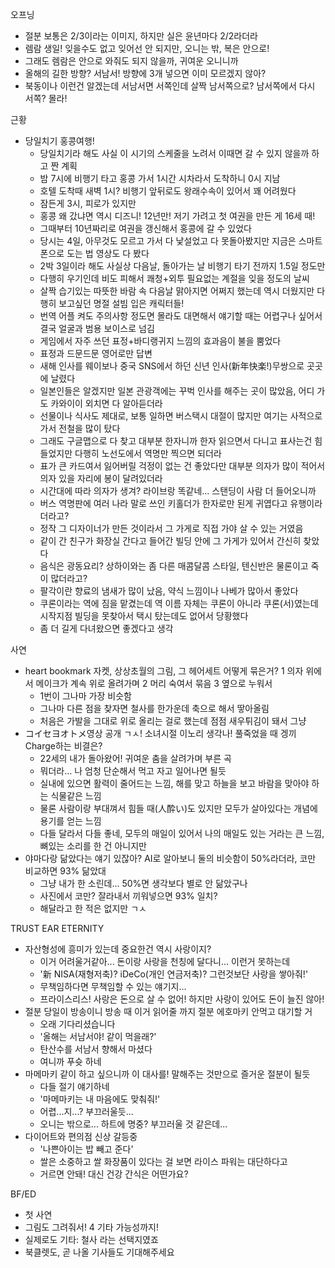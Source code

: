 오프닝

- 절분 보통은 2/3이라는 이미지, 하지만 실은 윤년마다 2/2라더라
- 렘람 생일! 잊을수도 없고 잊어선 안 되지만, 오니는 밖, 복은 안으로! 
- 그래도 렘람은 안으로 와줘도 되지 않을까, 귀여운 오니니까
- 올해의 길한 방향? 서남서! 방향에 3개 넣으면 이미 모르겠지 않아? 
- 북동이나 이런건 알겠는데 서남서면 서쪽인데 살짝 남서쪽으로? 남서쪽에서 다시 서쪽? 몰라!

근황
- 당일치기 홍콩여행!
  - 당일치기라 해도 사실 이 시기의 스케줄을 노려서 이때면 갈 수 있지 않을까 하고 짠 계획
  - 밤 7시에 비행기 타고 홍콩 가서 1시간 시차라서 도착하니 0시 지남
  - 호텔 도착때 새벽 1시? 비행기 앞뒤로도 왕래수속이 있어서 꽤 어려웠다
  - 잠든게 3시, 피로가 있지만
  - 홍콩 왜 갔냐면 역시 디즈니! 12년만! 저기 가려고 첫 여권을 만든 게 16세 때!
  - 그때부터 10년짜리로 여권을 갱신해서 홍콩에 갈 수 있었다
  - 당시는 4일, 아무것도 모르고 가서 다 낯설었고 다 못돌아봤지만 지금은 스마트폰으로 도는 법 영상도 다 봤다
  - 2박 3일이라 해도 사실상 다음날, 돌아가는 날 비행기 타기 전까지 1.5일 정도만
  - 다행히 우기인데 비도 피해서 쾌청+외투 필요없는 계절을 잊을 정도의 날씨
  - 살짝 습기있는 따뜻한 바람 속 다음날 맑아지면 어쩌지 했는데 역시 더웠지만 다행히 보고싶던 명절 설빔 입은 캐릭터들!
  - 번역 어플 켜도 주의사항 정도면 몰라도 대면해서 얘기할 때는 어렵구나 싶어서 결국 얼굴과 범용 보이스로 넘김
  - 게임에서 자주 쓰던 표정+바디랭귀지 느낌의 효과음이 불을 뿜었다
  - 표정과 드문드문 영어로만 답변
  - 새해 인사를 웨이보나 중국 SNS에서 하던 신년 인사(新年快楽!)무쌍으로 곳곳에 날렸다
  - 일본인들은 알겠지만 일본 관광객에는 꾸벅 인사를 해주는 곳이 많았음, 어디 가도 카와이이 외치면 다 알아듣더라
  - 선물이나 식사도 제대로, 보통 일하면 버스택시 대절이 많지만 여기는 사적으로 가서 전철을 많이 탔다
  - 그래도 구글맵으로 다 찾고 대부분 한자니까 한자 읽으면서 다니고 표사는건 힘들었지만 다행히 노선도에서 역명만 찍으면 되더라
  - 표가 큰 카드여서 잃어버릴 걱정이 없는 건 좋았다만 대부분 의자가 많이 적어서 의자 있을 자리에 봉이 달려있더라
  - 시간대에 따라 의자가 생겨? 라이브랑 똑같네... 스탠딩이 사람 더 들어오니까
  - 버스 역명판에 여러 나라 말로 쓰인 키홀더가 한자로만 된게 귀엽다고 유행이라더라고?
  - 정작 그 디자이너가 만든 것이라서 그 가게로 직접 가야 살 수 있는 거였음
  - 같이 간 친구가 화장실 간다고 들어간 빌딩 안에 그 가게가 있어서 간신히 찾았다
  - 음식은 광동요리? 상하이와는 좀 다른 매콤달콤 스타일, 텐신반은 물론이고 죽이 많더라고?
  - 팔각이란 향료의 냄새가 많이 났음, 약식 느낌이나 나베가 많아서 좋았다
  - 쿠론이라는 역에 짐을 맡겼는데 역 이름 자체는 쿠론이 아니라 쿠론(서)였는데 시작지점 빌딩을 못찾아서 택시 탔는데도 없어서 당황했다
  - 좀 더 길게 다녀왔으면 좋겠다고 생각

사연
- heart bookmark 자켓, 상상초월의 그림, 그 헤어세트 어떻게 묶은거? 1 의자 위에서 메이크가 계속 위로 올려가며 2 머리 숙여서 묶음 3 옆으로 누워서 
  - 1번이 그나마 가장 비슷함
  - 그나마 다른 점을 찾자면 철사를 한가운데 축으로 해서 땋아올림
  - 처음은 가발을 그대로 위로 올리는 걸로 했는데 점점 새우튀김이 돼서 그냥 
- コイセヨオトメ영상 공개 ㄱㅅ! 소녀시절 이노리 생각나! 풀죽었을 때 겡끼 Charge하는 비결은?
  - 22세의 내가 돌아왔어! 귀여운 춤을 살려가며 부른 곡
  - 뭐더라... 나 엄청 단순해서 먹고 자고 일어나면 될듯
  - 실내에 있으면 활력이 줄어드는 느낌, 해를 맞고 하늘을 보고 바람을 맞아야 하는 식물같은 느낌
  - 물론 사람이랑 부대껴서 힘들 때(人酔い)도 있지만 모두가 살아있다는 개념에 용기를 얻는 느낌
  - 다들 달라서 다들 좋네, 모두의 매일이 있어서 나의 매일도 있는 거라는 큰 느낌, 뼈있는 소리를 한 건 아니지만
- 야마다랑 닮았다는 얘기 있잖아? AI로 알아보니 둘의 비슷함이 50%라더라, 코만 비교하면 93% 닮았대
  - 그냥 내가 한 소린데... 50%면 생각보다 별로 안 닮았구나
  - 사진에서 코만? 잘라내서 끼워넣으면 93% 일치?
  - 해달라고 한 적은 없지만 ㄱㅅ

TRUST EAR ETERNITY
- 자산형성에 흥미가 있는데 중요한건 역시 사랑이지?
  - 이거 어려울거같아... 돈이랑 사랑을 천칭에 달다니... 이런거 못하는데
  - '新 NISA(재형저축)? iDeCo(개인 연금저축)? 그런것보단 사랑을 쌓아줘!'
  - 무책임하다면 무책임할 수 있는 얘기지...
  - 프라이스리스! 사랑은 돈으로 살 수 없어! 하지만 사랑이 있어도 돈이 늘진 않아!
- 절분 당일이 방송이니 방송 때 이거 읽어줄 까지 절분 에호마키 안먹고 대기할 거
  - 오래 기다리셨습니다
  - '올해는 서남서야! 같이 먹을래?'
  - 탄산수를 서남서 향해서 마셨다
  - 여니까 푸슛 하네
- 마메마키 같이 하고 싶으니까 이 대사를! 말해주는 것만으로 즐거운 절분이 될듯
  - 다들 절기 얘기하네
  - '마메마키는 내 마음에도 맞춰줘!'
  - 어렵...지...? 부끄러울듯...
  - 오니는 밖으로... 하트에 명중? 부끄러울 것 같은데...
- 다이어트와 편의점 신상 갈등중
  - '나쁜아이는 밥 빼고 준다'
  - 쌀은 소중하고 쌀 화장품이 있다는 걸 보면 라이스 파워는 대단하다고
  - 거르면 안돼! 대신 건강 간식은 어떤가요?

BF/ED
- 첫 사연
- 그림도 그려줘서! 4 기타 가능성까지!
- 실제로도 기타: 철사 라는 선택지였죠
- 북클렛도, 곧 나올 기사들도 기대해주세요